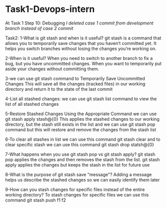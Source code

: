 # Task1-Devops-intern
At Task 1 Step 10: Debugging
*I deleted case 1 commit from development branch instead of case 2 commit*

Task2:
1-What is git stash and when is it useful?
git stash is a command that allows you to temporarily save changes that you haven’t committed yet. It helps you switch branches without losing the changes you’re working on.

2-When is it useful?
When you need to switch to another branch to fix a bug, but you have uncommitted changes.
When you want to temporarily put aside your changes without committing them.

3-we can use git stash command to Temporarily Save Uncommitted Changes 
This will save all the changes (tracked files) in our working directory and return it to the state of the last commit

4-List all stashed changes: we can use git stash list command to view the list of all stashed changes

5-Restore Stashed Changes Using the Appropriate Command we can use git stash apply stash@{0}
This applies the stashed changes to our working directory, but the stash still exists in the list
and we can use git stash pop command but this will restore and remove the changes from the stash list

6-To clear all stashes in list we can use this command git stash clear
and to clear specific stash we can use this command git stash drop statsh@{0}

7-What happens when you use git stash pop vs git stash apply?
git stash pop applies the changes and then removes the stash from the list.
git stash apply applies the changes but keeps the stash in the list for future use

8-What is the purpose of git stash save "message"?
Adding a message helps us describe the stashed changes so we can easily identify them later

9-How can you stash changes for specific files instead of the entire working directory?
To stash changes for specific files we can use this command git stash push f1 f2

